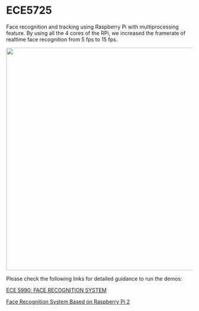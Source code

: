 # ECE5725
Face recognition and tracking using Raspberry Pi with multiprocessing feature. By using all the 4 cores of the RPi, we increased the framerate of realtime face recognition from 5 fps to 15 fps.

<img src="https://courses.cit.cornell.edu/ece5990/ECE5990_Fall15_FinalProjects/Andre_Heil/ece5990_final_report/img/demo1.jpg" width="600">

Please check the following links for detailed guidance to run the demos:

[ECE 5990: FACE RECOGNITION SYSTEM](https://courses.cit.cornell.edu/ece5990/ECE5990_Fall15_FinalProjects/Andre_Heil/ece5990_final_report/avh34_jr986.html)

[Face Recognition System Based on Raspberry Pi 2](http://jireren.github.io/blog/2016/02/27/face-recognition-system-based-on-raspberry-pi-2/)
